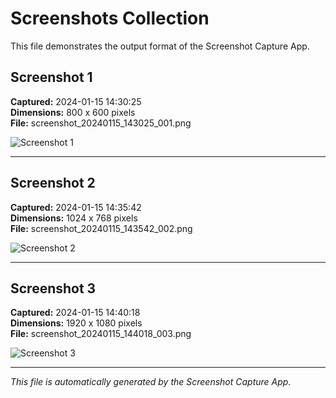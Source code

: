 # Screenshots Collection

This file demonstrates the output format of the Screenshot Capture App.

## Screenshot 1

**Captured:** 2024-01-15 14:30:25  
**Dimensions:** 800 x 600 pixels  
**File:** screenshot_20240115_143025_001.png

![Screenshot 1](screenshot_20240115_143025_001.png)

---

## Screenshot 2

**Captured:** 2024-01-15 14:35:42  
**Dimensions:** 1024 x 768 pixels  
**File:** screenshot_20240115_143542_002.png

![Screenshot 2](screenshot_20240115_143542_002.png)

---

## Screenshot 3

**Captured:** 2024-01-15 14:40:18  
**Dimensions:** 1920 x 1080 pixels  
**File:** screenshot_20240115_144018_003.png

![Screenshot 3](screenshot_20240115_144018_003.png)

---

*This file is automatically generated by the Screenshot Capture App.* 